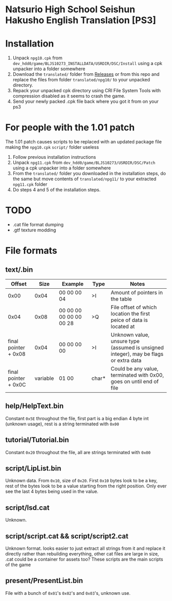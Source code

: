 # Natsurio High School Seishun Hakusho English Translation [PS3]

# Installation
1. Unpack `npg10.cpk` from `dev_hdd0/game/BLJS10273_INSTALLDATA/USRDIR/DSC/Install` using a cpk unpacker into a folder somewhere
2. Download the `translated/` folder from [Releases](https://github.com/hibikidesu/natsuiro-highschool-english-patch/releases) or from this repo and replace the files from folder `translated/npg10/` to your unpacked directory.
4. Repack your unpacked cpk directory using CRI File System Tools with compression disabled as it seems to crash the game.
5. Send your newly packed .cpk file back where you got it from on your ps3

# For people with the 1.01 patch
The 1.01 patch causes scripts to be replaced with an updated package file making the `npg10.cpk` `script/` folder useless
1. Follow previous installation instructions
2. Unpack `npg11.cpk` from `dev_hdd0/game/BLJS10273/USRDIR/DSC/Patch` using a cpk unpacker into a folder somewhere
3. From the `translated/` folder you downloaded in the installation steps, do the same but move contents of `translated/npg11/` to your extracted `npg11.cpk` folder
4. Do steps 4 and 5 of the installation steps.

# TODO
- .cat file format dumping
- .gtf texture modding

# File formats
## text/.bin
|        Offset        |   Size   |         Example         | Type  |                                        Notes                                         |
|----------------------|----------|-------------------------|-------|--------------------------------------------------------------------------------------|
| 0x00                 | 0x04     |             00 00 00 04 | >I    | Amount of pointers in the table                                                      |
| 0x04                 | 0x08     | 00 00 00 00 00 00 00 28 | >Q    | File offset of which location the first peice of data is located at                  |
| final pointer + 0x08 | 0x04     |             00 00 00 00 | >I    | Unknown value, unsure type (assumed is unsigned integer), may be flags or extra data |
| final pointer + 0x0C | variable |                   01 00 | char* | Could be any value, terminated with 0x00, goes on until end of file                  |
## help/HelpText.bin
Constant `0x5E` throughout the file, first part is a big endian 4 byte int (unknown usage), rest is a string terminated with `0x00`
## tutorial/Tutorial.bin
Constant `0x20` throughout the file, all are strings terminated with `0x00`
## script/LipList.bin
Unknown data. From `0x10`, size of `0x20`. First `0x10` bytes look to be a key, rest of the bytes look to be a value starting from the right position. Only ever see the last 4 bytes being used in the value.
## script/lsd.cat
Unknown.
## script/script.cat && script/script2.cat
Unknown format. looks easier to just extract all strings from it and replace it directly rather than rebuilding everything, other cat files are large in size, .cat could be a container for assets too? These scripts are the main scripts of the game
## present/PresentList.bin
File with a bunch of `0x01`'s `0x02`'s and `0x03`'s, unknown use.